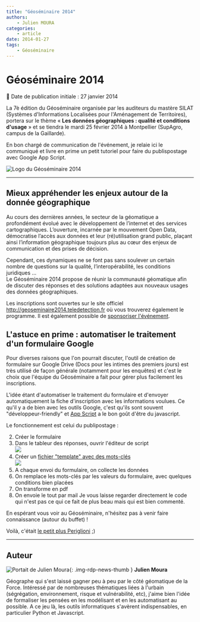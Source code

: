 ```yaml
---
title: "Géoséminaire 2014"
authors:
    - Julien MOURA
categories:
    - article
date: 2014-01-27
tags:
    - Géoséminaire
---
```


# Géoséminaire 2014

:calendar: Date de publication initiale : 27 janvier 2014

La 7è édition du Géoséminaire organisée par les auditeurs du mastère SILAT (Systèmes d'Informations Localisées pour l'Aménagement de Territoires), portera sur le thème « **Les données géographiques : qualité et conditions d'usage** » et se tiendra le mardi 25 février 2014 à Montpellier (SupAgro, campus de la Gaillarde).

 En bon chargé de communication de l'événement, je relaie ici le communiqué et livre en prime un petit tutoriel pour faire du publispostage avec Google App Script.

 ![Logo du Géoséminaire 2014](https://cdn.geotribu.fr/img/articles-blog-rdp/divers/geoseminaire/logo_geoseminaire2014_transparent.png)

----

## Mieux appréhender les enjeux autour de la donnée géographique

Au cours des dernières années, le secteur de la géomatique a profondément évolué avec le développement de l’internet et des services cartographiques. L’ouverture, incarnée par le mouvement Open Data, démocratise l’accès aux données et leur (ré)utilisation grand public, plaçant ainsi l’information géographique toujours plus au cœur des enjeux de communication et des prises de décision.

Cependant, ces dynamiques ne se font pas sans soulever un certain nombre de questions sur la qualité, l’interopérabilité, les conditions juridiques …  
Le Géoséminaire 2014 propose de réunir la communauté géomatique afin de discuter des réponses et des solutions adaptées aux nouveaux usages des données géographiques.

Les inscriptions sont ouvertes sur le site officiel <http://geoseminaire2014.teledetection.fr> où vous trouverez également le programme. Il est également possible de [sponsoriser l'événement](http://goo.gl/CzU8cX).

## L'astuce en prime : automatiser le traitement d'un formulaire Google

Pour diverses raisons que l'on pourrait discuter, l'outil de création de formulaire sur Google Drive (Docs pour les intimes des premiers jours) est très utilisé de façon générale (notamment pour les enquêtes) et c'est le choix que l'équipe du Géoséminaire a fait pour gérer plus facilement les inscriptions.

L'idée étant d'automatiser le traitement du formulaire et d'envoyer automatiquement la fiche d'inscription avec les informations voulues. Ce qu'il y a de bien avec les outils Google, c'est qu'ils sont souvent "développeur-friendly" et [App Script](https://developers.google.com/apps-script/?hl=fr) a le bon goût d'être du javascript.

Le fonctionnement est celui du publipostage :

2. Créer le formulaire
4. Dans le tableur des réponses, ouvrir l'éditeur de script  
![](https://cdn.geotribu.fr/img/articles-blog-rdp/divers/geoseminaire/geosem_EditScript.jpg)
6. Créer un [fichier "template" avec des mots-clés  
![](https://cdn.geotribu.fr/img/articles-blog-rdp/divers/geoseminaire/geosem_template.jpg)](https://cdn.geotribu.fr/img/articles-blog-rdp/divers/geoseminaire/geosem_template.jpg)
8. A chaque envoi du formulaire, on collecte les données
10. On remplace les mots-clés par les valeurs du formulaire, avec quelques conditions bien placées
12. On transforme en pdf
14. On envoie le tout par mail
Je vous laisse regarder directement le code qui n'est pas ce qui ce fait de plus beau mais qui est bien commenté.

En espérant vous voir au Géoséminaire, n'hésitez pas à venir faire connaissance (autour du buffet) !

Voilà, c'était [le petit plus Periglioni](http://youtu.be/M3LGgJU2gEc?t=2m3s) ;)

----

## Auteur

![Portait de Julien Moura](https://cdn.geotribu.fr/img/internal/contributeurs/jmou.jpg){: .img-rdp-news-thumb }
**Julien Moura**

Géographe qui s'est laissé gagner peu à peu par le côté géomatique de la Force. Intéressé par de nombreuses thématiques liées à l'urbain (ségrégation, environnement, risque et vulnérabilité, etc), j'aime bien l'idée de formaliser les pensées en les modélisant et en les automatisant au possible. A ce jeu là, les outils informatiques s'avèrent indispensables, en particulier Python et Javascript.
